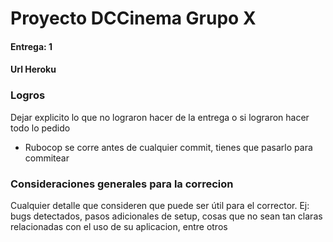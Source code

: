# Proyecto DCCinema Grupo X

#### Entrega: 1

#### Url Heroku

### Logros

Dejar explicito lo que no lograron hacer de la entrega o si lograron hacer todo lo pedido

- Rubocop se corre antes de cualquier commit, tienes que pasarlo para commitear

### Consideraciones generales para la correcion

Cualquier detalle que consideren que puede ser útil para el corrector. Ej:
bugs detectados, pasos adicionales de setup, cosas que no sean tan claras relacionadas con el uso de su aplicacion, entre otros
